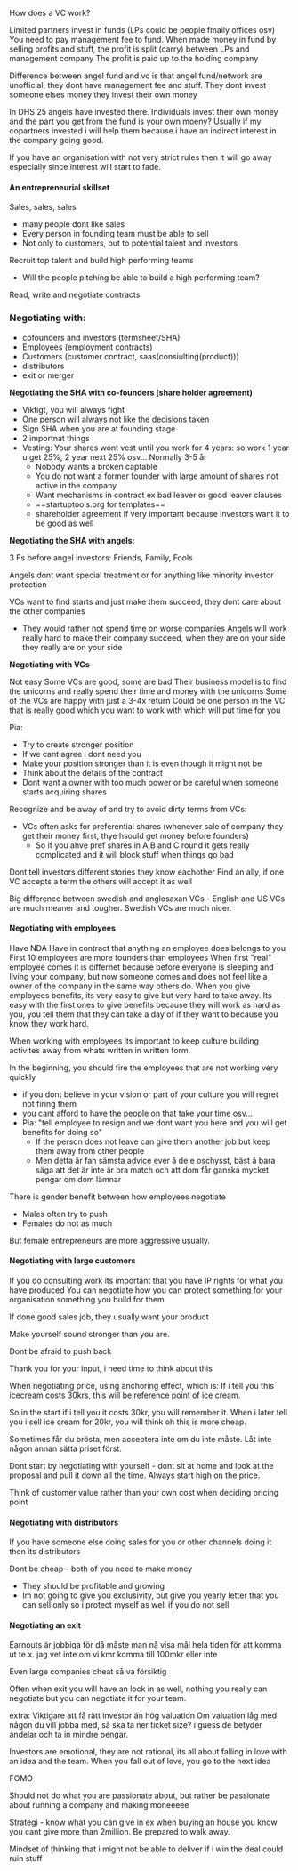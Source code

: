 How does a VC work?

Limited partners invest in funds (LPs could be people fmaily offices osv)
You need to pay management fee to fund.
When made money in fund by selling profits and stuff, the profit is split (carry) between LPs and management company
The profit is paid up to the holding company

Difference between angel fund and vc is that angel fund/network are unofficial, they dont have management fee and stuff. They dont invest someone elses money they invest their own money

In DHS 25 angels have invested there. Individuals invest their own money and the part you get from the fund is your own moeny? Usually if my copartners invested i will help them because i have an indirect interest in the company going good. 

If you have an organisation with not very strict rules then it will go away especially since interest will start to fade.


#### An entrepreneurial skillset

Sales, sales, sales
- many people dont like sales
- Every person in founding team must be able to sell
- Not only to customers, but to potential talent and investors

Recruit top talent and build high performing teams
- Will the people pitching be able to build a high performing team?

Read, write and negotiate contracts



### Negotiating with:
- cofounders and investors (termsheet/SHA)
- Employees (employment contracts)
- Customers (customer contract, saas(consiulting(product)))
- distributors
- exit or merger

**Negotiating the SHA with co-founders (share holder agreement)**
- Viktigt, you will always fight
- One person will always not like the decisions taken
- Sign SHA when you are at founding stage
- 2 importnat things
- Vesting: Your shares wont vest until you work for 4 years: so work 1 year u get 25%, 2 year next 25% osv... Normally 3-5 år
	- Nobody wants a broken captable
	- You do not want a former founder with large amount of shares not active in the company
	- Want mechanisms in contract ex bad leaver or good leaver clauses
	- ==startuptools.org for templates==
	- shareholder agreement if very important because investors want it to be good as well

**Negotiating the SHA with angels:**

3 Fs before angel investors: Friends, Family, Fools

Angels dont want special treatment or for anything like minority investor protection

VCs want to find starts and just make them succeed, they dont care about the other companies
- They would rather not spend time on worse companies
Angels will work really hard to make their company succeed, when they are on your side they really are on your side

**Negotiating with VCs**

Not easy
Some VCs are good, some are bad
Their business model is to find the unicorns and really spend their time and money with the unicorns
Some of the VCs are happy with just a 3-4x return
Could be one person in the VC that is really good which you want to work with which will put time for you

Pia:
- Try to create stronger position
- If we cant agree i dont need you
- Make your position stronger than it is even though it might not be
- Think about the details of the contract
- Dont want a owner with too much power or be careful when someone starts acquiring shares

Recognize and be away of and try to avoid dirty terms from VCs:
- VCs often asks for preferential shares (whenever sale of company they get their money first, thye hsould get money before founders)
	- So if you ahve pref shares in A,B and C round it gets really complicated and it will block stuff when things go bad

Dont tell investors different stories they know eachother
Find an ally, if one VC accepts a term the others will accept it as well

Big difference between swedish and anglosaxan VCs - English and US VCs are much meaner and tougher. Swedish VCs are much nicer.

#### Negotiating with employees
Have NDA
Have in contract that anything an employee does belongs to you
First 10 employees are more founders than employees
When first "real" employee comes it is differnet because before everyone is sleeping and living your company, but now someone comes and does not feel like a owner of the company in the same way others do. 
When you give employees benefits, its very easy to give but very hard to take away.
Its easy with the first ones to give benefits because they will work as hard as you, you tell them that they can take a day of if they want to because you know they work hard.

When working with employees its important to keep culture building activites away from whats written in written form.

In the beginning, you should fire the employees that are not working very quickly
- if you dont believe in your vision or part of your culture you will regret not firing them
- you cant afford to have the people on that take your time osv...
- Pia: "tell employee to resign and we dont want you here and you will get benefits for doing so" 
	- If the person does not leave can give them another job but keep them away from other people
	- Men detta är fan sämsta advice ever å de e oschysst, bäst å bara säga att det är inte är bra match och att dom får ganska mycket pengar om dom lämnar

There is gender benefit between how employees negotiate
- Males often try to push
- Females do not as much

But female entrepreneurs are more aggressive usually.


#### Negotiating with large customers
If you do consulting work its important that you have IP rights for what you have produced
You can negotiate how you can protect something for your organisation something you build for them

If done good sales job, they usually want your product

Make yourself sound stronger than you are. 

Dont be afraid to push back

Thank you for your input, i need time to think about this

When negotiating price, using anchoring effect, which is: If i tell you this icecream costs 30krs, this will be reference point of ice cream.

So in the start if i tell you it costs 30kr, you will remember it. When i later tell you i sell ice cream for 20kr, you will think oh this is more cheap.


Sometimes får du brösta, men acceptera inte om du inte måste. Låt inte någon annan sätta priset först.

Dont start by negotiating with yourself - dont sit at home and look at the proposal and pull it down all the time. Always start high on the price.

Think of customer value rather than your own cost when deciding pricing point

#### Negotiating with distributors
If you have someone else doing sales for you or other channels doing it then its distributors

Dont be cheap - both of you need to make money
- They should be profitable and growing 
- Im not going to give you exclusivity, but give you yearly letter that you can sell only so i protect myself as well if you do not sell


#### Negotiating an exit
Earnouts är jobbiga för då måste man nå visa mål hela tiden för att komma ut
te.x. jag vet inte om vi kmr komma till 100mkr eller inte

Even large companies cheat så va försiktig

Often when exit you will have an lock in as well, nothing you really can negotiate but you can negotiate it for your team.



extra:
Viktigare att få rätt investor än hög valuation
Om valuation låg med någon du vill jobba med, så ska ta ner ticket size? i guess de betyder andelar och ta in mindre pengar.

Investors are emotional, they are not rational, its all about falling in love with an idea and the team. When you fall out of love, you go to the next idea

FOMO

Should not do what you are passionate about, but rather be passionate about running a company and making moneeeee

Strategi - know what you can give in ex when buying an house you know you cant give more than 2million. Be prepared to walk away.

Mindset of thinking that i might not be able to deliver if i win the deal could ruin stuff